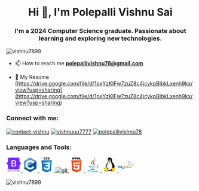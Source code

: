<h1 align="center">Hi 👋, I'm Polepalli Vishnu Sai</h1>
<h3 align="center">I'm a 2024 Computer Science graduate. Passionate about learning and exploring new technologies.</h3>

<p align="left"> <img src="https://komarev.com/ghpvc/?username=vishnu7899&label=Profile%20views&color=0e75b6&style=flat" alt="vishnu7899" /> </p>

- 📫 How to reach me **polepallivishnu78@gmail.com**

- 📄 My Resume [https://drive.google.com/file/d/1pxYzKIFw7zuZ8c4jcykpBlbkLxenh9kx/view?usp=sharing](https://drive.google.com/file/d/1pxYzKIFw7zuZ8c4jcykpBlbkLxenh9kx/view?usp=sharing)

<h3 align="left">Connect with me:</h3>
<p align="left">
<a href="https://linkedin.com/in/contact-vishnu" target="blank"><img align="center" src="https://raw.githubusercontent.com/rahuldkjain/github-profile-readme-generator/master/src/images/icons/Social/linked-in-alt.svg" alt="contact-vishnu" height="30" width="40" /></a>
<a href="https://instagram.com/vishnuuu7777" target="blank"><img align="center" src="https://raw.githubusercontent.com/rahuldkjain/github-profile-readme-generator/master/src/images/icons/Social/instagram.svg" alt="vishnuuu7777" height="30" width="40" /></a>
<a href="https://www.leetcode.com/polepallivishnu78" target="blank"><img align="center" src="https://raw.githubusercontent.com/rahuldkjain/github-profile-readme-generator/master/src/images/icons/Social/leet-code.svg" alt="polepallivishnu78" height="30" width="40" /></a>
</p>

<h3 align="left">Languages and Tools:</h3>
<p align="left"> <a href="https://getbootstrap.com" target="_blank" rel="noreferrer"> <img src="https://raw.githubusercontent.com/devicons/devicon/master/icons/bootstrap/bootstrap-plain-wordmark.svg" alt="bootstrap" width="40" height="40"/> </a> <a href="https://www.cprogramming.com/" target="_blank" rel="noreferrer"> <img src="https://raw.githubusercontent.com/devicons/devicon/master/icons/c/c-original.svg" alt="c" width="40" height="40"/> </a> <a href="https://www.w3schools.com/css/" target="_blank" rel="noreferrer"> <img src="https://raw.githubusercontent.com/devicons/devicon/master/icons/css3/css3-original-wordmark.svg" alt="css3" width="40" height="40"/> </a> <a href="https://git-scm.com/" target="_blank" rel="noreferrer"> <img src="https://www.vectorlogo.zone/logos/git-scm/git-scm-icon.svg" alt="git" width="40" height="40"/> </a> <a href="https://www.w3.org/html/" target="_blank" rel="noreferrer"> <img src="https://raw.githubusercontent.com/devicons/devicon/master/icons/html5/html5-original-wordmark.svg" alt="html5" width="40" height="40"/> </a> <a href="https://www.java.com" target="_blank" rel="noreferrer"> <img src="https://raw.githubusercontent.com/devicons/devicon/master/icons/java/java-original.svg" alt="java" width="40" height="40"/> </a> <a href="https://www.linux.org/" target="_blank" rel="noreferrer"> <img src="https://raw.githubusercontent.com/devicons/devicon/master/icons/linux/linux-original.svg" alt="linux" width="40" height="40"/> </a> <a href="https://www.mysql.com/" target="_blank" rel="noreferrer"> <img src="https://raw.githubusercontent.com/devicons/devicon/master/icons/mysql/mysql-original-wordmark.svg" alt="mysql" width="40" height="40"/> </a> </p>

<p><img align="center" src="https://github-readme-stats.vercel.app/api/top-langs?username=vishnu7899&show_icons=true&locale=en&layout=compact" alt="vishnu7899" /></p>
